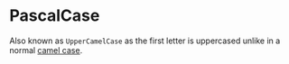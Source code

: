 # PascalCase

Also known as `UpperCamelCase` as the first letter is uppercased unlike
in a normal [camel case](/case-styles/camel-case).
